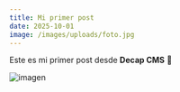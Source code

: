 ```yaml
---
title: Mi primer post
date: 2025-10-01
image: /images/uploads/foto.jpg
---
```

Este es mi primer post desde **Decap CMS** 🚀

![imagen](/images/uploads/20250925_104026.jpg)
